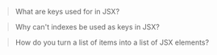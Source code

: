 > What are keys used for in JSX?

> Why can't indexes be used as keys in JSX?

> How do you turn a list of items into a list of JSX elements?

